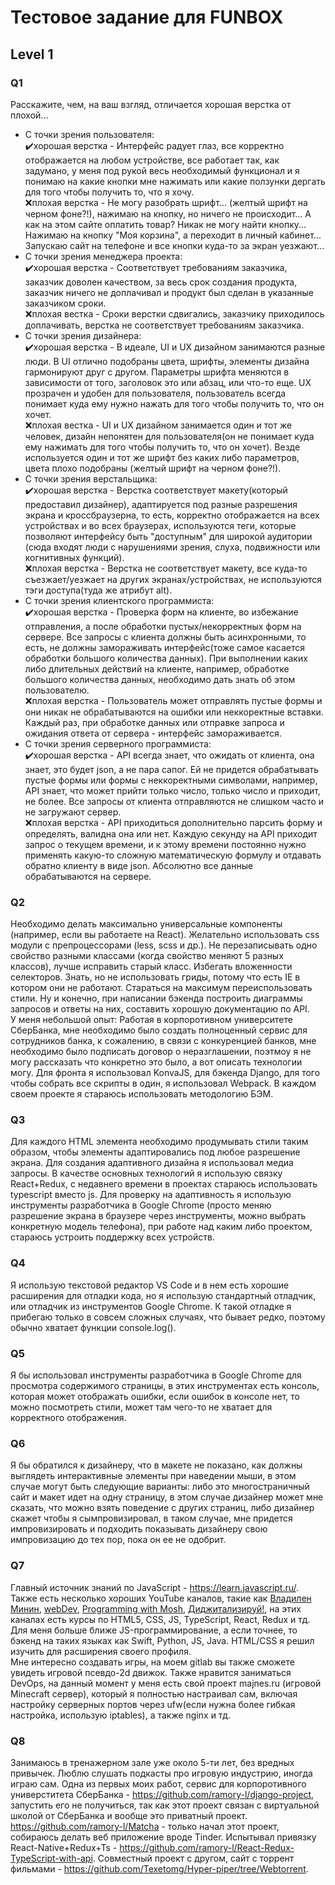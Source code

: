 Тестовое задание для FUNBOX
======
Level 1
------
### Q1
Расскажите, чем, на ваш взгляд, отличается хорошая верстка от плохой...
* С точки зрения пользователя:  
:heavy_check_mark:хорошая верстка - Интерфейс радует глаз, все корректно отображается на любом устройстве, все работает так, как задумано, у меня под рукой весь необходимый функционал и я понимаю на какие кнопки мне нажимать или какие ползунки дергать для того чтобы получить то, что я хочу.  
:x:плохая верстка - Не могу разобрать шрифт... (желтый шрифт на черном фоне?!), нажимаю на кнопку, но ничего не происходит... А как на этом сайте оплатить товар? Никак не могу найти кнопку... Нажимаю на кнопку "Моя корзина", а переходит в личный кабинет... Запускаю сайт на телефоне и все кнопки куда-то за экран уезжают...
* С точки зрения менеджера проекта:  
:heavy_check_mark:хорошая верстка - Соответствует требованиям заказчика, заказчик доволен качеством, за весь срок создания продукта, заказчик ничего не доплачивал и продукт был сделан в указанные заказчиком сроки.  
:x:плохая вестка - Сроки верстки сдвигались, заказчику приходилось доплачивать, верстка не соответствует требованиям заказчика. 
* С точки зрения дизайнера:  
:heavy_check_mark:хорошая верстка - В идеале, UI и UX дизайном занимаются разные люди. В UI отлично подобраны цвета, шрифты, элементы дизайна гармонируют друг с другом. Параметры шрифта меняются в зависимости от того, заголовок это или абзац, или что-то еще. UX прозрачен и удобен для пользователя, пользователь всегда понимает куда ему нужно нажать для того чтобы получить то, что он хочет.  
:x:плохая вестка - UI и UX дизайном занимается один и тот же человек, дизайн непонятен для пользователя(он не понимает куда ему нажимать для того чтобы получить то, что он хочет). Везде используется один и тот же шрифт без каких либо параметров, цвета плохо подобраны (желтый шрифт на черном фоне?!).
* С точки зрения верстальщика:  
:heavy_check_mark:хорошая верстка - Верстка соответствует макету(который предоставил дизайнер), адаптируется под разные разрешения экрана и кроссбраузерна, то есть, корректно отображается на всех устройствах и во всех браузерах, используются теги, которые позволяют интерфейсу быть "доступным" для широкой аудитории (cюда входят люди с нарушениями зрения, слуха, подвижности или когнитивных функций).  
:x:плохая верстка - Верстка не соответствует макету, все куда-то съезжает/уезжает на других экранах/устройствах, не используются тэги доступа(туда же атрибут alt).
* С точки зрения клиентского программиста:  
:heavy_check_mark:хорошая верстка - Проверка форм на клиенте, во избежание отправления, а после обработки пустых/некорректных форм на сервере. Все запросы с клиента должны быть асинхронными, то есть, не должны замораживать интерфейс(тоже самое касается обработки большого количества данных). При выполнении каких либо длительных действий на клиенте, например, обработке большого количества данных, необходимо дать знать об этом пользователю.  
:x:плохая верстка - Пользователь может отправлять пустые формы и они никак не обрабатываются на ошибки или неккоректные вставки. Каждый раз, при обработке данных или отправке запроса и ожидания ответа от сервера - интерфейс замораживается.
* С точки зрения серверного программиста:  
:heavy_check_mark:хорошая верстка - API всегда знает, что ожидать от клиента, она знает, это будет json, а не пара сапог. Ей не придется обрабатывать пустые формы или формы с неккоректными символами, например, API знает, что может прийти только число, только число и приходит, не более. Все запросы от клиента отправляются не слишком часто и не загружают сервер.  
:x:плохая верстка - API приходиться дополнительно парсить форму и определять, валидна она или нет. Каждую секунду на API приходит запрос о текущем времени, и к этому времени постоянно нужно применять какую-то сложную математическую формулу и отдавать обратно клиенту в виде json. Абсолютно все данные обрабатываются на сервере.
### Q2
Необходимо делать максимально универсальные компоненты (например, если вы работаете на React). Желательно использовать css модули с препроцессорами (less, scss и др.). Не перезаписывать одно свойство разными классами (когда свойство меняют 5 разных классов), лучше исправить старый класс. Избегать вложенности селекторов. Знать, но не использовать гриды, потому что есть IE в котором они не работают. Стараться на максимум переиспользовать стили. Ну и конечно, при написании бэкенда построить диаграммы запросов и ответы на них, составить хорошую документацию по API.  
У меня небольшой опыт: Работая в корпоротивном университете СберБанка, мне необходимо было создать полноценный сервис для сотрудников банка, к сожалению, в связи с конкуренцией банков, мне необходимо было подписать договор о неразглашении, поэтмоу я не могу рассказать что конкретно это было, а вот описать технологии могу. Для фронта я использовал KonvaJS, для бэкенда Django, для того чтобы собрать все скрипты в один, я использовал Webpack. В каждом своем проекте я стараюсь использовать методологию БЭМ.
### Q3
Для каждого HTML элемента необходимо продумывать стили таким образом, чтобы элементы адаптировались под любое разрешение экрана. Для создания адаптивного дизайна я использовал медиа запросы. В качестве основных технологий я использую связку React+Redux, с недавнего времени в проектах стараюсь использовать typescript вместо js. Для проверку на адаптивность я использую инструменты разработчика в Google Chrome (просто меняю разрешение экрана в браузере через инструменты, можно выбрать конкретную модель телефона), при работе над каким либо проектом, стараюсь устроить поддержку всех устройств.
### Q4
Я использую текстовой редактор VS Code и в нем есть хорошие расширения для отладки кода, но я использую стандартный отладчик, или отладчик из инструментов Google Chrome. К такой отладке я прибегаю только в совсем сложных случаях, что бывает редко, поэтому обычно хватает функции console.log().
### Q5
Я бы использовал инструменты разработчика в Google Chrome для просмотра содержимого страницы, в этих инструментах есть консоль, которая может отображать ошибки, если ошибок в консоле нет, то можно посмотреть стили, может там чего-то не хватает для корректного отображения.
### Q6
Я бы обратился к дизайнеру, что в макете не показано, как должны выглядеть интерактивные элементы при наведении мыши, в этом случае могут быть следующие варианты: либо это многостраничный сайт и макет идет на одну страницу, в этом случае дизайнер может мне сказать, что можно взять поведение с других страниц, либо дизайнер скажет чтобы я сымпровизировал, в таком случае, мне придется импровизировать и подходить показывать дизайнеру свою импровизацию до тех пор, пока он ее не одобрит.
### Q7
Главный источник знаний по JavaScript - https://learn.javascript.ru/. Также есть несколько хороших YouTube каналов, такие как [Владилен Минин](https://www.youtube.com/channel/UCg8ss4xW9jASrqWGP30jXiw), [webDev](https://www.youtube.com/channel/UCE9ODjNIkOHrnSdkYWLfYhg), [Programming with Mosh](https://www.youtube.com/channel/UCWv7vMbMWH4-V0ZXdmDpPBA), [Диджитализируй!](https://www.youtube.com/channel/UC9MK8SybZcrHR3CUV4NMy2g), на этих каналах есть курсы по HTML5, CSS, JS, TypeScript, React, Redux и тд.
Для меня больше ближе JS-программирование, а если точнее, то бэкенд на таких языках как Swift, Python, JS, Java. HTML/CSS я решил изучить для расширения своего профиля.   
Мне интересно создавать игры, на моем gitlab вы также сможете увидеть игровой псевдо-2d движок. Также нравится заниматься DevOps, на данный момент у меня есть свой проект majnes.ru (игровой Minecraft сервер), который я полностью настраивал сам, включая настройку серверных портов через ufw(если нужна более гибкая настройка, использую iptables), а также nginx и тд.
### Q8
Занимаюсь в тренажерном зале уже около 5-ти лет, без вредных привычек. Люблю слушать подкасты про игровую индустрию, иногда играю сам.
Одна из первых моих работ, сервис для корпоротивного универститета СберБанка - https://github.com/ramory-l/django-project, запустить его не получиться, так как этот проект связан с виртуальной школой от СберБанка и вообще это приватный проект. https://github.com/ramory-l/Matcha - только начал этот проект, собираюсь делать веб приложение вроде Tinder. Испытывал привязку React-Native+Redux+Ts - https://github.com/ramory-l/React-Redux-TypeScript-with-api. Совместный проект с другом, сайт с торрент фильмами - https://github.com/Texetomg/Hyper-piper/tree/Webtorrent.